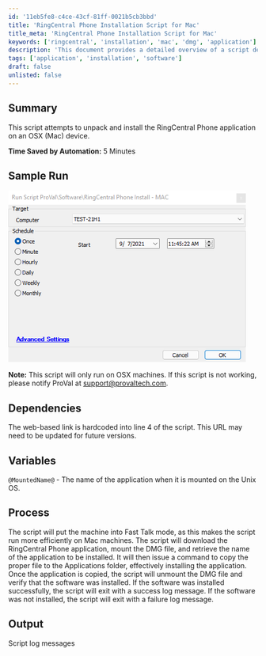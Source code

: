 ```yaml
---
id: '11eb5fe8-c4ce-43cf-81ff-0021b5cb3bbd'
title: 'RingCentral Phone Installation Script for Mac'
title_meta: 'RingCentral Phone Installation Script for Mac'
keywords: ['ringcentral', 'installation', 'mac', 'dmg', 'application']
description: 'This document provides a detailed overview of a script designed to unpack and install the RingCentral Phone application on Mac devices, including its dependencies, process, and expected output.'
tags: ['application', 'installation', 'software']
draft: false
unlisted: false
---
```


## Summary

This script attempts to unpack and install the RingCentral Phone application on an OSX (Mac) device.

**Time Saved by Automation:** 5 Minutes

## Sample Run

![Sample Run](../../../static/img/RingCentral-Phone-Install---Mac/image_1.png)

**Note:** This script will only run on OSX machines. If this script is not working, please notify ProVal at [support@provaltech.com](mailto:support@provaltech.com).

## Dependencies

The web-based link is hardcoded into line 4 of the script. This URL may need to be updated for future versions.

## Variables

`@MountedName@` - The name of the application when it is mounted on the Unix OS.

## Process

The script will put the machine into Fast Talk mode, as this makes the script run more efficiently on Mac machines. The script will download the RingCentral Phone application, mount the DMG file, and retrieve the name of the application to be installed. It will then issue a command to copy the proper file to the Applications folder, effectively installing the application. Once the application is copied, the script will unmount the DMG file and verify that the software was installed. If the software was installed successfully, the script will exit with a success log message. If the software was not installed, the script will exit with a failure log message.

## Output

Script log messages
